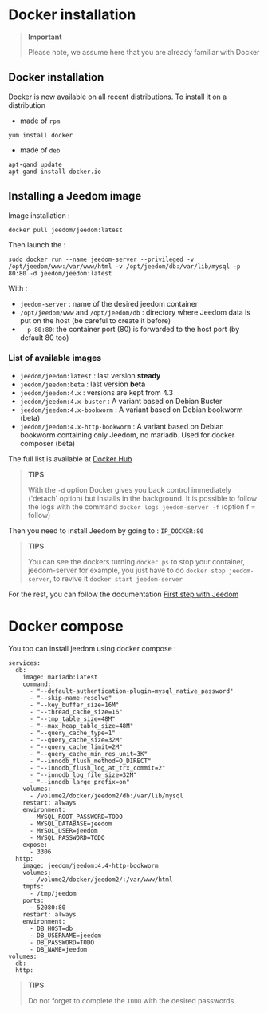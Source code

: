 # Docker installation

> **Important**
>
> Please note, we assume here that you are already familiar with Docker

## Docker installation

Docker is now available on all recent distributions.
To install it on a distribution

-   made of ``rpm``

````
yum install docker
````

-   made of ``deb``

````
apt-gand update
apt-gand install docker.io
````

## Installing a Jeedom image

Image installation :

``docker pull jeedom/jeedom:latest``

Then launch the :

``sudo docker run --name jeedom-server --privileged -v /opt/jeedom/www:/var/www/html -v /opt/jeedom/db:/var/lib/mysql -p 80:80 -d jeedom/jeedom:latest``

With :

-   ``jeedom-server`` : name of the desired jeedom container
-   ``/opt/jeedom/www`` and ``/opt/jeedom/db`` : directory where Jeedom data is put on the host (be careful to create it before)
-  `` -p 80:80``: the container port (80) is forwarded to the host port (by default 80 too)

### List of available images
- `jeedom/jeedom:latest` : last version **steady**
- `jeedom/jeedom:beta` : last version **beta**
- `jeedom/jeedom:4.x` : versions are kept from 4.3
- `jeedom/jeedom:4.x-buster` : A variant based on Debian Buster
- `jeedom/jeedom:4.x-bookworm` : A variant based on Debian bookworm (beta)
- `jeedom/jeedom:4.x-http-bookworm` : A variant based on Debian bookworm containing only Jeedom, no mariadb. Used for docker composer (beta)

The full list is available at [Docker Hub](https://hub.docker.com/r/jeedom/jeedom/tags)

> **TIPS**
>
> With the `-d` option Docker gives you back control immediately ('detach' option) but installs in the background. It is possible to follow the logs with the command `docker logs jeedom-server -f` (option f = follow)

Then you need to install Jeedom by going to : ``IP_DOCKER:80``

> **TIPS**
>
> You can see the dockers turning ``docker ps`` to stop your container, jeedom-server for example, you just have to do ``docker stop jeedom-server``, to revive it ``docker start jeedom-server``

For the rest, you can follow the documentation [First step with Jeedom](https://doc.jeedom.com/en_US/premiers-pas/index)


# Docker compose

You too can install jeedom using docker compose : 

```
services:
  db:
    image: mariadb:latest
    command: 
      - "--default-authentication-plugin=mysql_native_password"
      - "--skip-name-resolve"
      - "--key_buffer_size=16M"
      - "--thread_cache_size=16"
      - "--tmp_table_size=48M"
      - "--max_heap_table_size=48M"
      - "--query_cache_type=1"
      - "--query_cache_size=32M"
      - "--query_cache_limit=2M"
      - "--query_cache_min_res_unit=3K"
      - "--innodb_flush_method=O_DIRECT"
      - "--innodb_flush_log_at_trx_commit=2"
      - "--innodb_log_file_size=32M"
      - "--innodb_large_prefix=on"
    volumes:
      - /volume2/docker/jeedom2/db:/var/lib/mysql
    restart: always
    environment:
      - MYSQL_ROOT_PASSWORD=TODO
      - MYSQL_DATABASE=jeedom
      - MYSQL_USER=jeedom
      - MYSQL_PASSWORD=TODO
    expose:
      - 3306
  http:
    image: jeedom/jeedom:4.4-http-bookworm
    volumes:
      - /volume2/docker/jeedom2/:/var/www/html
    tmpfs:
      - /tmp/jeedom
    ports:
      - 52080:80
    restart: always
    environment:
      - DB_HOST=db
      - DB_USERNAME=jeedom
      - DB_PASSWORD=TODO
      - DB_NAME=jeedom
volumes:
  db:
  http:
```

>**TIPS**
>
>Do not forget to complete the `TODO` with the desired passwords
